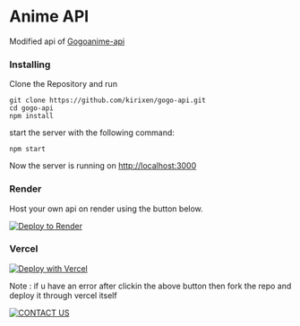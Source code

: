 # Anime API

Modified api of [Gogoanime-api](https://github.com/riimuru/gogoanime-api)

### Installing

Clone the Repository and run


```
git clone https://github.com/kirixen/gogo-api.git
cd gogo-api
npm install 
```
start the server with the following command:
```
npm start
```

Now the server is running on <a href="http://localhost:3000">http://localhost:3000</a>

### Render
Host your own api on render using the button below.

[![Deploy to Render](https://render.com/images/deploy-to-render-button.svg)](https://render.com/deploy?repo=https://github.com/Kirixen/gogo-api)

### Vercel

[![Deploy with Vercel](https://vercel.com/button)](https://vercel.com/new/clone?repository-url=https%3A%2F%2Fgithub.com%2Fkirixen%gogo-api)

Note : if u have an error after clickin the above button then fork the repo and deploy it through vercel itself

[![CONTACT US](https://img.shields.io/badge/Contact%20Us-Click%20Here-blue?style=flat&logo=telegram&labelColor=white&link=https://t.me/Bisal_Files_Talk)](https://t.me/AKSHAY_OWNS)

